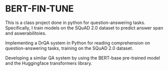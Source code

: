 # BERT-FIN-TUNE
This is a class project done in python for question-answering tasks. Specifically, I train models on the SQuAD 2.0 dataset to predict answer span and aswerabilitoies. 

Implementing a DrQA system in Python for reading comprehension on question-answering tasks, training on the SQuAD 2.0 dataset.

Developing a similar QA system by using the BERT-base pre-trained model and the Huggingface transformers library.
